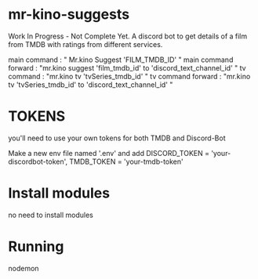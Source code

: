 # mr-kino-suggests
Work In Progress - Not Complete Yet. A discord bot to get details of a film from TMDB with ratings from different services.

main command : " Mr.kino Suggest 'FILM_TMDB_ID' "
main command forward : "mr.kino suggest 'film_tmdb_id' to 'discord_text_channel_id' "
tv command : "mr.kino tv 'tvSeries_tmdb_id' "
tv command forward : "mr.kino tv 'tvSeries_tmdb_id' to 'discord_text_channel_id' "

# TOKENS
you'll need to use your own tokens
for both TMDB and Discord-Bot

Make a new env file named '.env' 
and add DISCORD_TOKEN = 'your-discordbot-token', TMDB_TOKEN = 'your-tmdb-token'

# Install modules
no need to install modules

# Running
nodemon
